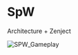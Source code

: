 # SpW
 Architecture + Zenject
 
 ![SPW_Gameplay](https://user-images.githubusercontent.com/43320466/233410697-c43b191b-ef2b-46f8-98b6-065828a0ac6d.gif)

 
